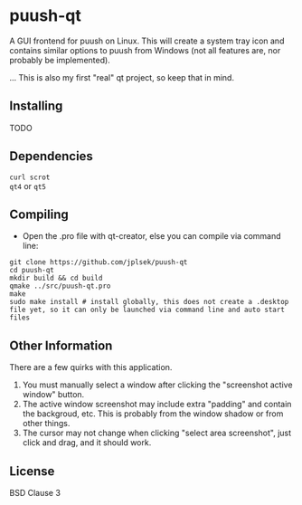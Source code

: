 puush-qt
========
A GUI frontend for puush on Linux. This will create a system tray icon and contains similar options to puush from Windows (not all features are, nor probably be implemented).

... This is also my first "real" qt project, so keep that in mind.

## Installing
TODO

## Dependencies
`curl scrot`  
`qt4` or `qt5`

## Compiling
* Open the .pro file with qt-creator, else you can compile via command line:

```
git clone https://github.com/jplsek/puush-qt  
cd puush-qt  
mkdir build && cd build  
qmake ../src/puush-qt.pro  
make  
sudo make install # install globally, this does not create a .desktop file yet, so it can only be launched via command line and auto start files
```

## Other Information
There are a few quirks with this application.  
1. You must manually select a window after clicking the "screenshot active window" button.  
2. The active window screenshot may include extra "padding" and contain the backgroud, etc. This is probably from the window shadow or from other things.  
3. The cursor may not change when clicking "select area screenshot", just  click and drag, and it should work.

## License
BSD Clause 3
